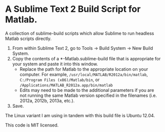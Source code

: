 # A Sublime Text 2 Build Script for Matlab.

A collection of sublime-build scripts which allow Sublime to run headless Matlab scripts directly.

1. From within Sublime Text 2, go to Tools → Build System → New Build System.
2. Copy the contents of a *-Matlab.sublime-build file that is appropriate for your system and paste it into this window.
    - Replace the path for Matlab to the appropriate location on your computer. For example, `/usr/local/MATLAB/R2012a/bin/matlab`, `C:/Program Files (x86)/Matlab/bin`, or `/Applications/MATLAB_R2012a.app/bin/matlab`
    - Edits may need to be made to the additional parameters if you are not running the same Matlab version specified in the filenames (i.e. 2012a, 2012b, 2013a, etc.).
3. Save.

The Linux variant I am using in tandem with this build file is Ubuntu 12.04.

This code is MIT licensed.
